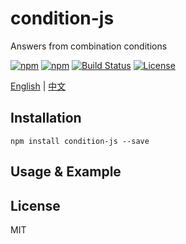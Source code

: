 # condition-js

Answers from combination conditions

[![npm][condition-js-icon]][condition-js-npm]
[![npm][condition-js-bundle]][condition-js-npm]
[![Build Status](https://img.shields.io/github/workflow/status/shalldie/condition-js/ci?label=build&logo=github&style=flat-square)](https://github.com/shalldie/condition-js/actions)
[![License](https://img.shields.io/npm/l/condition-js?logo=github&style=flat-square)](https://github.com/shalldie/condition-js)

[English](./README.md) | [中文](./README.zh-CN.md)

## Installation

    npm install condition-js --save

## Usage & Example

## License

MIT

<!-- condition-js -->

[condition-js-icon]: https://img.shields.io/npm/v/condition-js.svg?logo=npm&style=flat-square
[condition-js-npm]: https://www.npmjs.com/package/condition-js
[condition-js-bundle]: https://img.shields.io/bundlephobia/minzip/condition-js?logo=npm&style=flat-square
